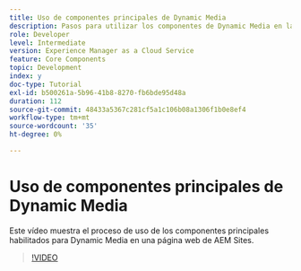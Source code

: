 ```yaml
---
title: Uso de componentes principales de Dynamic Media
description: Pasos para utilizar los componentes de Dynamic Media en la página de Sites
role: Developer
level: Intermediate
version: Experience Manager as a Cloud Service
feature: Core Components
topic: Development
index: y
doc-type: Tutorial
exl-id: b500261a-5b96-41b8-8270-fb6bde95d48a
duration: 112
source-git-commit: 48433a5367c281cf5a1c106b08a1306f1b0e8ef4
workflow-type: tm+mt
source-wordcount: '35'
ht-degree: 0%

---
```


# Uso de componentes principales de Dynamic Media

Este vídeo muestra el proceso de uso de los componentes principales habilitados para Dynamic Media en una página web de AEM Sites.

>[!VIDEO](https://video.tv.adobe.com/v/335461?quality=12&learn=on)
